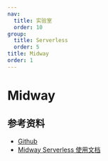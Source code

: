 ```yaml
---
nav:
  title: 实验室
  order: 10
group:
  title: Serverless
  order: 5
title: Midway
order: 1
---
```


# Midway

## 参考资料

- [Github](https://github.com/midwayjs/midway)
- [Midway Serverless 使用文档](https://www.yuque.com/midwayjs/faas)

